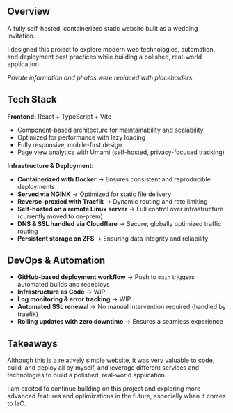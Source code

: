 ## Overview

A fully self-hosted, containerized static website built as a wedding invitation.

I designed this project to explore modern web technologies, automation, and deployment best practices while building a polished, real-world application.

_Private information and photos were replaced with placeholders._

## Tech Stack

**Frontend:** React + TypeScript + Vite

- Component-based architecture for maintainability and scalability
- Optimized for performance with lazy loading
- Fully responsive, mobile-first design
- Page view analytics with Umami (self-hosted, privacy-focused tracking)

**Infrastructure & Deployment:**

- **Containerized with Docker** → Ensures consistent and reproducible deployments
- **Served via NGINX** → Optimized for static file delivery
- **Reverse-proxied with Traefik** → Dynamic routing and rate limiting
- **Self-hosted on a remote Linux server** → Full control over infrastructure (currently moved to on-prem)
- **DNS & SSL handled via Cloudflare** → Secure, globally optimized traffic routing
- **Persistent storage on ZFS** → Ensuring data integrity and reliability

## DevOps & Automation

- **GitHub-based deployment workflow** → Push to `main` triggers automated builds and redeploys
- **Infrastructure as Code** → WIP
- **Log monitoring & error tracking** → WIP
- **Automated SSL renewal** → No manual intervention required (handled by traefik)
- **Rolling updates with zero downtime** → Ensures a seamless experience

## Takeaways

Although this is a relatively simple website, it was very valuable to code, build, and deploy all by myself, and leverage different services and technologies to build a polished, real-world application.

I am excited to continue building on this project and exploring more advanced features and optimizations in the future, especially when it comes to IaC.
